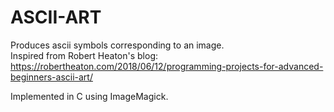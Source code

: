 # ASCII-ART
Produces ascii symbols corresponding to an image.<br>
Inspired from Robert Heaton's blog: https://robertheaton.com/2018/06/12/programming-projects-for-advanced-beginners-ascii-art/ <br>

Implemented in C using ImageMagick.
